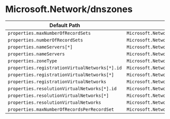 # Microsoft.Network/dnszones

| Default Path | Alias |
|---|---|
| `properties.maxNumberOfRecordSets` | `Microsoft.Network/dnszones/maxNumberOfRecordSets` |
| `properties.numberOfRecordSets` | `Microsoft.Network/dnszones/numberOfRecordSets` |
| `properties.nameServers[*]` | `Microsoft.Network/dnszones/nameServers[*]` |
| `properties.nameServers` | `Microsoft.Network/dnszones/nameServers` |
| `properties.zoneType` | `Microsoft.Network/dnszones/zoneType` |
| `properties.registrationVirtualNetworks[*].id` | `Microsoft.Network/dnszones/registrationVirtualNetworks[*].id` |
| `properties.registrationVirtualNetworks[*]` | `Microsoft.Network/dnszones/registrationVirtualNetworks[*]` |
| `properties.registrationVirtualNetworks` | `Microsoft.Network/dnszones/registrationVirtualNetworks` |
| `properties.resolutionVirtualNetworks[*].id` | `Microsoft.Network/dnszones/resolutionVirtualNetworks[*].id` |
| `properties.resolutionVirtualNetworks[*]` | `Microsoft.Network/dnszones/resolutionVirtualNetworks[*]` |
| `properties.resolutionVirtualNetworks` | `Microsoft.Network/dnszones/resolutionVirtualNetworks` |
| `properties.maxNumberOfRecordsPerRecordSet` | `Microsoft.Network/dnszones/maxNumberOfRecordsPerRecordSet` |

